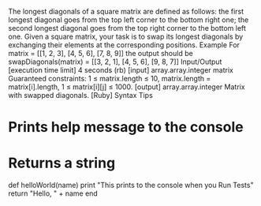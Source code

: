 The longest diagonals of a square matrix are defined as follows:
the first longest diagonal goes from the top left corner to the bottom right one;
the second longest diagonal goes from the top right corner to the bottom left one.
Given a square matrix, your task is to swap its longest diagonals by exchanging their elements at the corresponding positions.
Example
For
matrix = [[1, 2, 3],
          [4, 5, 6],
          [7, 8, 9]]
the output should be
swapDiagonals(matrix) = [[3, 2, 1],
                         [4, 5, 6],
                         [9, 8, 7]]
Input/Output
[execution time limit] 4 seconds (rb)
[input] array.array.integer matrix
Guaranteed constraints:
1 ≤ matrix.length ≤ 10,
matrix.length = matrix[i].length,
1 ≤ matrix[i][j] ≤ 1000.
[output] array.array.integer
Matrix with swapped diagonals.
[Ruby] Syntax Tips
# Prints help message to the console
# Returns a string
def helloWorld(name)
    print "This prints to the console when you Run Tests"
    return "Hello, " + name
end
